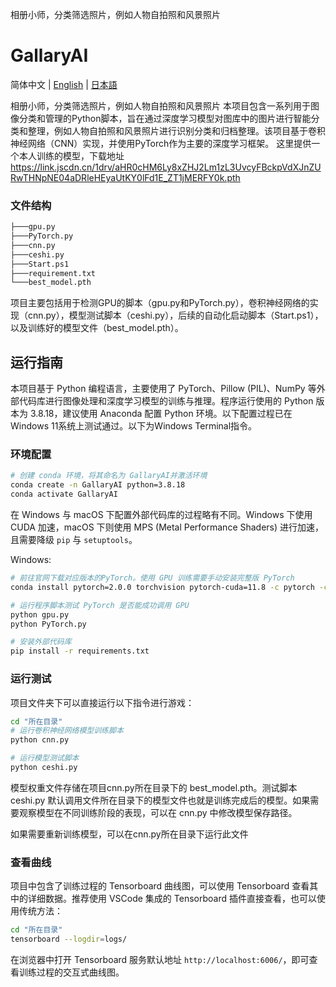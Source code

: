 相册小师，分类筛选照片，例如人物自拍照和风景照片


# GallaryAI

简体中文 | [English](README.md) | [日本語](README_JA.md)

相册小师，分类筛选照片，例如人物自拍照和风景照片
本项目包含一系列用于图像分类和管理的Python脚本，旨在通过深度学习模型对图库中的图片进行智能分类和整理，例如人物自拍照和风景照片进行识别分类和归档整理。该项目基于卷积神经网络（CNN）实现，并使用PyTorch作为主要的深度学习框架。
这里提供一个本人训练的模型，下载地址  https://link.jscdn.cn/1drv/aHR0cHM6Ly8xZHJ2Lm1zL3UvcyFBckpVdXJnZURwTHNpNE04aDRleHEyaUtKY0lFd1E_ZT1jMERFY0k.pth

### 文件结构

```bash
├───gpu.py
├───PyTorch.py
├───cnn.py
├───ceshi.py
├───Start.ps1
├───requirement.txt
└───best_model.pth
```

项目主要包括用于检测GPU的脚本（gpu.py和PyTorch.py），卷积神经网络的实现（cnn.py），模型测试脚本（ceshi.py），后续的自动化启动脚本（Start.ps1），以及训练好的模型文件（best_model.pth）。


## 运行指南

本项目基于 Python 编程语言，主要使用了 PyTorch、Pillow (PIL)、NumPy 等外部代码库进行图像处理和深度学习模型的训练与推理。程序运行使用的 Python 版本为 3.8.18，建议使用 Anaconda 配置 Python 环境。以下配置过程已在 Windows 11系统上测试通过。以下为Windows Terminal指令。


### 环境配置

```bash
# 创建 conda 环境，将其命名为 GallaryAI并激活环境
conda create -n GallaryAI python=3.8.18
conda activate GallaryAI
```

在 Windows 与 macOS 下配置外部代码库的过程略有不同。Windows 下使用 CUDA 加速，macOS 下则使用 MPS (Metal Performance Shaders) 进行加速，且需要降级 `pip` 与 `setuptools`。

Windows:
```bash 
# 前往官网下载对应版本的PyTorch。使用 GPU 训练需要手动安装完整版 PyTorch
conda install pytorch=2.0.0 torchvision pytorch-cuda=11.8 -c pytorch -c nvidia

# 运行程序脚本测试 PyTorch 是否能成功调用 GPU
python gpu.py
python PyTorch.py

# 安装外部代码库
pip install -r requirements.txt
```


### 运行测试

项目文件夹下可以直接运行以下指令进行游戏：

```bash
cd "所在目录"
# 运行卷积神经网络模型训练脚本
python cnn.py

# 运行模型测试脚本
python ceshi.py
```

模型权重文件存储在项目cnn.py所在目录下的 best_model.pth。测试脚本 ceshi.py 默认调用文件所在目录下的模型文件也就是训练完成后的模型。如果需要观察模型在不同训练阶段的表现，可以在 cnn.py 中修改模型保存路径。

如果需要重新训练模型，可以在cnn.py所在目录下运行此文件


### 查看曲线

项目中包含了训练过程的 Tensorboard 曲线图，可以使用 Tensorboard 查看其中的详细数据。推荐使用 VSCode 集成的 Tensorboard 插件直接查看，也可以使用传统方法：

```bash
cd "所在目录"
tensorboard --logdir=logs/
```

在浏览器中打开 Tensorboard 服务默认地址 `http://localhost:6006/`，即可查看训练过程的交互式曲线图。
